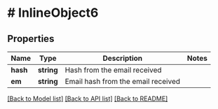 # # InlineObject6

## Properties

Name | Type | Description | Notes
------------ | ------------- | ------------- | -------------
**hash** | **string** | Hash from the email received |
**em** | **string** | Email hash from the email received |

[[Back to Model list]](../../README.md#models) [[Back to API list]](../../README.md#endpoints) [[Back to README]](../../README.md)
